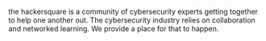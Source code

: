 the hackersquare is a community of cybersecurity experts getting together to help one another out. The cybersecurity industry relies on collaboration and networked learning. We provide a place for that to happen.
